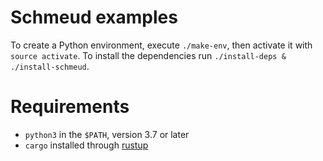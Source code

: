 # Schmeud examples

To create a Python environment, execute `./make-env`, then activate it with `source activate`. To install the dependencies run `./install-deps & ./install-schmeud`.

# Requirements

- `python3` in the `$PATH`, version 3.7 or later
- `cargo` installed through [rustup](https://www.rust-lang.org/tools/install)